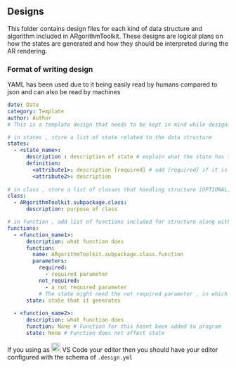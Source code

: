 ## Designs

This folder contains design files for each kind of data structure and algorithm included in ARgorithmToolkit. These designs are logical plans on how the states are generated and how they should be interpreted during the AR rendering.

### Format of writing design

YAML has been used due to it being easily read by humans compared to json and can also be read by machines

```yaml
date: Date
category: Template
author: Author
# This is a template design that needs to be kept in mind while designing and writing yml files

# in states , store a list of state related to the data structure
states: 
  - <state_name>:
      description : description of state # explain what the state has to render
      definition:
        <attribute1>: description [required] # add [required] if it is always present
        <attribute2>: description 
        
# in class , store a list of classes that handling structure [OPTIONAL]
class:
  - ARgorithmToolkit.subpackage.class:
      description: purpose of class

# in function , add list of functions included for structure along with the state they generate
functions:
  - <function_name1>:
      description: what function does
      function:
        name: ARgorithmToolkit.subpackage.class.function
        parameters:
          required:
            - required parameter
          not_required:
            - a not required parameter 
          # The state might need the not required parameter , in which case a default value should be set
      state: state that it generates
  
  - <function_name2>:
      description: what function does
      function: None # Function for this hasnt been added to program
      state: None # Function does not affect state


```

If you using as <img src="https://raw.githubusercontent.com/tomchen/stack-icons/master/logos/visual-studio-code.svg" style="height:21px;" /> VS Code your editor then you should have your editor configured with the schema of `.design.yml`